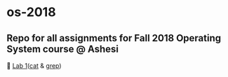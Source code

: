 # os-2018

Repo for all assignments for Fall 2018 Operating System course @ Ashesi
------
👊 [Lab 1](https://github.com/theBashShell/os-2018/tree/master/lab1)([cat](https://github.com/theBashShell/os-2018/blob/master/lab1/my-cat.c) & [grep](https://github.com/theBashShell/os-2018/blob/master/lab1/my-grep.c))
